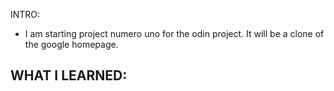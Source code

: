 INTRO:
- I am starting project numero uno for the odin project. It will be a clone of the google homepage.

WHAT I LEARNED:
- 